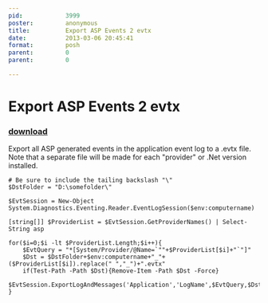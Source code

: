 ```yaml
---
pid:            3999
poster:         anonymous
title:          Export ASP Events 2 evtx
date:           2013-03-06 20:45:41
format:         posh
parent:         0
parent:         0

---
```


# Export ASP Events 2 evtx

### [download](3999.ps1)

Export all ASP generated events in the application event log to a .evtx file. Note that a separate file will be made for each "provider" or .Net version installed.

```posh
# Be sure to include the tailing backslash "\"
$DstFolder = "D:\somefolder\"

$EvtSession = New-Object System.Diagnostics.Eventing.Reader.EventLogSession($env:computername)

[string[]] $ProviderList = $EvtSession.GetProviderNames() | Select-String asp

for($i=0;$i -lt $ProviderList.Length;$i++){
    $EvtQuery = "*[System/Provider/@Name=`""+$ProviderList[$i]+"`"]"
    $Dst = $DstFolder+$env:computername+"_"+($ProviderList[$i]).replace(" ","_")+".evtx"
    if(Test-Path -Path $Dst){Remove-Item -Path $Dst -Force}
    $EvtSession.ExportLogAndMessages('Application','LogName',$EvtQuery,$Dst)
}
```
